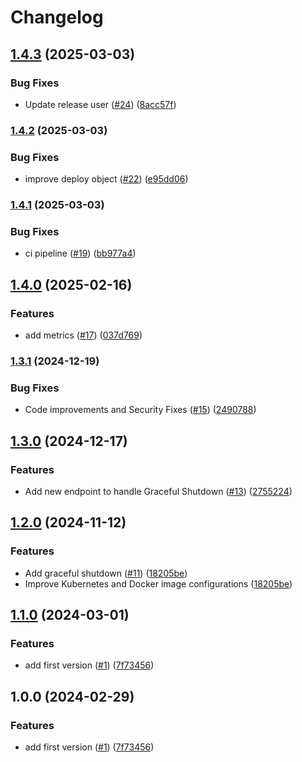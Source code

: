 # Changelog

## [1.4.3](https://github.com/hpettenuci/prober/compare/v1.4.2...v1.4.3) (2025-03-03)


### Bug Fixes

* Update release user ([#24](https://github.com/hpettenuci/prober/issues/24)) ([8acc57f](https://github.com/hpettenuci/prober/commit/8acc57f96b3d691f467a572f786f0a7783446016))

### [1.4.2](https://github.com/hpettenuci/prober/compare/v1.4.1...v1.4.2) (2025-03-03)


### Bug Fixes

* improve deploy object ([#22](https://github.com/hpettenuci/prober/issues/22)) ([e95dd06](https://github.com/hpettenuci/prober/commit/e95dd060c1688d0e218d68fb5448d30af955008b))

### [1.4.1](https://github.com/hpettenuci/prober/compare/v1.4.0...v1.4.1) (2025-03-03)


### Bug Fixes

* ci pipeline ([#19](https://github.com/hpettenuci/prober/issues/19)) ([bb977a4](https://github.com/hpettenuci/prober/commit/bb977a4ee9f7a3065faab30d5e58afbdc0ec0e15))

## [1.4.0](https://github.com/hpettenuci/prober/compare/v1.3.1...v1.4.0) (2025-02-16)


### Features

* add metrics ([#17](https://github.com/hpettenuci/prober/issues/17)) ([037d769](https://github.com/hpettenuci/prober/commit/037d769f6be17c9852f61222001a5530a66f51f4))

### [1.3.1](https://github.com/hpettenuci/prober/compare/v1.3.0...v1.3.1) (2024-12-19)


### Bug Fixes

* Code improvements and Security Fixes ([#15](https://github.com/hpettenuci/prober/issues/15)) ([2490788](https://github.com/hpettenuci/prober/commit/2490788394559cdaa214a11a600737fa1dd1a892))

## [1.3.0](https://github.com/hpettenuci/prober/compare/v1.2.0...v1.3.0) (2024-12-17)


### Features

* Add new endpoint to handle Graceful Shutdown ([#13](https://github.com/hpettenuci/prober/issues/13)) ([2755224](https://github.com/hpettenuci/prober/commit/2755224a0a23b013f93cd9ea6185bc467f143de8))

## [1.2.0](https://github.com/hpettenuci/prober/compare/v1.1.0...v1.2.0) (2024-11-12)


### Features

* Add graceful shutdown ([#11](https://github.com/hpettenuci/prober/issues/11)) ([18205be](https://github.com/hpettenuci/prober/commit/18205be032656dfa36e7e330cccba146ddf2ab34))
* Improve Kubernetes and Docker image configurations ([18205be](https://github.com/hpettenuci/prober/commit/18205be032656dfa36e7e330cccba146ddf2ab34))

## [1.1.0](https://github.com/hpettenuci/prober/compare/v1.0.0...v1.1.0) (2024-03-01)


### Features

* add first version ([#1](https://github.com/hpettenuci/prober/issues/1)) ([7f73456](https://github.com/hpettenuci/prober/commit/7f73456806062ddd73ef4687aa34a710c855dafc))

## 1.0.0 (2024-02-29)


### Features

* add first version ([#1](https://github.com/hpettenuci/prober/issues/1)) ([7f73456](https://github.com/hpettenuci/prober/commit/7f73456806062ddd73ef4687aa34a710c855dafc))
